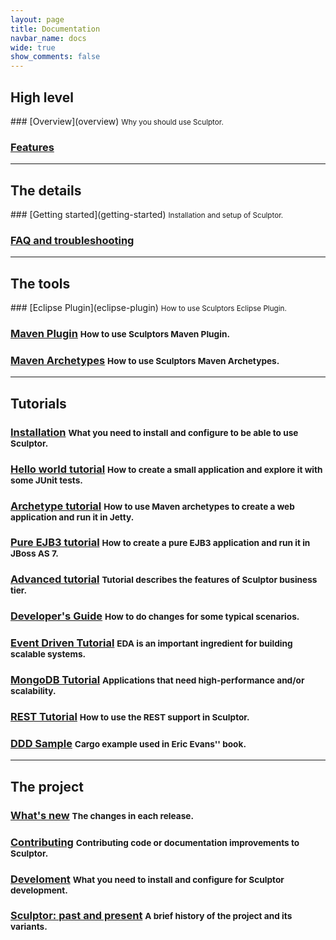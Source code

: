 ```yaml
---
layout: page
title: Documentation
navbar_name: docs
wide: true
show_comments: false
---
```

<div class="row">
  <div class="span4">
    <h2>High level</h2>
  </div>
  <div class="span8" markdown="1">
### [Overview](overview) <small>Why you should use Sculptor.</small>

### [Features](features)

  </div>
</div>

----

<div class="row">
  <div class="span4">
    <h2>The details</h2>
  </div>
  <div class="span8" markdown="1">
### [Getting started](getting-started) <small>Installation and setup of Sculptor.</small>

### [FAQ and troubleshooting](faq)

  </div>
</div>

----

<div class="row">
  <div class="span4">
    <h2>The tools</h2>
  </div>
  <div class="span8" markdown="1">
### [Eclipse Plugin](eclipse-plugin) <small>How to use Sculptors Eclipse Plugin.</small>

### [Maven Plugin](maven-plugin) <small>How to use Sculptors Maven Plugin.</small>

### [Maven Archetypes](maven-archetypes) <small>How to use Sculptors Maven Archetypes.</small>

  </div>
</div>

----

<div class="row">
  <div class="span4">
    <h2>Tutorials</h2>
  </div>
  <div class="span8" markdown="1">

### [Installation](installation) <small>What you need to install and configure to be able to use Sculptor.</small>

### [Hello world tutorial](hello-world-tutorial) <small>How to create a small application and explore it with some JUnit tests.</small>

### [Archetype tutorial](archetype-tutorial) <small>How to use Maven archetypes to create a web application and run it in Jetty.</small>

### [Pure EJB3 tutorial](pure-ejb3-tutorial) <small>How to create a pure EJB3 application and run it in JBoss AS 7.</small>

### [Advanced tutorial](advanced-tutorial) <small>Tutorial describes the features of Sculptor business tier.</small>

### [Developer's Guide](developers-guide) <small>How to do changes for some typical scenarios.</small>

### [Event Driven Tutorial](event-driven-tutorial) <small>EDA is an important ingredient for building scalable systems.</small>

### [MongoDB Tutorial](mongodb-tutorial) <small>Applications that need high-performance and/or scalability.</small>

### [REST Tutorial](rest-tutorial) <small>How to use the REST support in Sculptor.</small>

### [DDD Sample](ddd-sample) <small>Cargo example used in Eric Evans'' book.</small>

  </div>
</div>

----

<div class="row">
  <div class="span4">
    <h2>The project</h2>
  </div>
  <div class="span8" markdown="1">

### [What's new](whats-new) <small>The changes in each release.</small>

### [Contributing](contributing) <small>Contributing code or documentation improvements to Sculptor.</small>

### [Develoment](development-environment) <small>What you need to install and configure for Sculptor development.</small>

### [Sculptor: past and present](past-and-present) <small>A brief history of the project and its variants.</small>

  </div>
</div>

